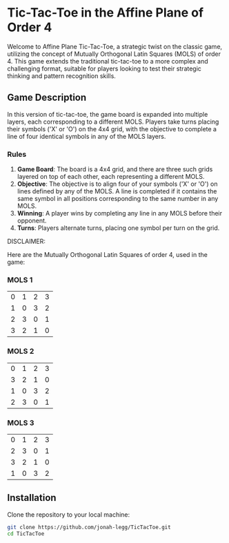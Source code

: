 # Tic-Tac-Toe in the Affine Plane of Order 4

Welcome to Affine Plane Tic-Tac-Toe, a strategic twist on the classic game, utilizing the concept of Mutually Orthogonal Latin Squares (MOLS) of order 4. This game extends the traditional tic-tac-toe to a more complex and challenging format, suitable for players looking to test their strategic thinking and pattern recognition skills.

## Game Description

In this version of tic-tac-toe, the game board is expanded into multiple layers, each corresponding to a different MOLS. Players take turns placing their symbols ('X' or 'O') on the 4x4 grid, with the objective to complete a line of four identical symbols in any of the MOLS layers.

### Rules

1. **Game Board**: The board is a 4x4 grid, and there are three such grids layered on top of each other, each representing a different MOLS.
2. **Objective**: The objective is to align four of your symbols ('X' or 'O') on lines defined by any of the MOLS. A line is completed if it contains the same symbol in all positions corresponding to the same number in any MOLS.
3. **Winning**: A player wins by completing any line in any MOLS before their opponent.
4. **Turns**: Players alternate turns, placing one symbol per turn on the grid.

DISCLAIMER:

Here are the Mutually Orthogonal Latin Squares of order 4, used in the game:

### MOLS 1
|   |   |   |   |
|---|---|---|---|
| 0 | 1 | 2 | 3 |
| 1 | 0 | 3 | 2 |
| 2 | 3 | 0 | 1 |
| 3 | 2 | 1 | 0 |

### MOLS 2
|   |   |   |   |
|---|---|---|---|
| 0 | 1 | 2 | 3 |
| 3 | 2 | 1 | 0 |
| 1 | 0 | 3 | 2 |
| 2 | 3 | 0 | 1 |

### MOLS 3
|   |   |   |   |
|---|---|---|---|
| 0 | 1 | 2 | 3 |
| 2 | 3 | 0 | 1 |
| 3 | 2 | 1 | 0 |
| 1 | 0 | 3 | 2 |

## Installation

Clone the repository to your local machine:

```bash
git clone https://github.com/jonah-legg/TicTacToe.git
cd TicTacToe

